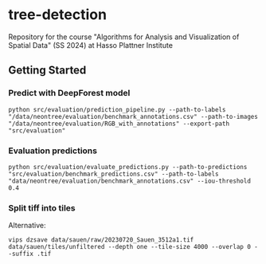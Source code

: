 # tree-detection
Repository for the course "Algorithms for Analysis and Visualization of Spatial Data" (SS 2024) at Hasso Plattner Institute

## Getting Started

### Predict with DeepForest model

```
python src/evaluation/prediction_pipeline.py --path-to-labels "/data/neontree/evaluation/benchmark_annotations.csv" --path-to-images "/data/neontree/evaluation/RGB_with_annotations" --export-path "src/evaluation"
```


### Evaluation predictions

```
python src/evaluation/evaluate_predictions.py --path-to-predictions "src/evaluation/benchmark_predictions.csv" --path-to-labels "data/neontree/evaluation/benchmark_annotations.csv" --iou-threshold 0.4
```

### Split tiff into tiles

Alternative:
```
vips dzsave data/sauen/raw/20230720_Sauen_3512a1.tif data/sauen/tiles/unfiltered --depth one --tile-size 4000 --overlap 0 --suffix .tif
```
